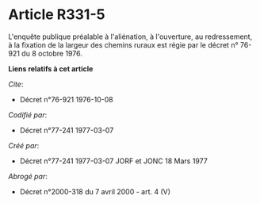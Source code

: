 # Article R331-5

L'enquête publique préalable à l'aliénation, à l'ouverture, au redressement, à la fixation de la largeur des chemins ruraux
est régie par le décret n° 76-921 du 8 octobre 1976.

**Liens relatifs à cet article**

_Cite_:

  - Décret n°76-921 1976-10-08

_Codifié par_:

  - Décret n°77-241 1977-03-07

_Créé par_:

  - Décret n°77-241 1977-03-07 JORF et JONC 18 Mars 1977

_Abrogé par_:

  - Décret n°2000-318 du 7 avril 2000 - art. 4 (V)
